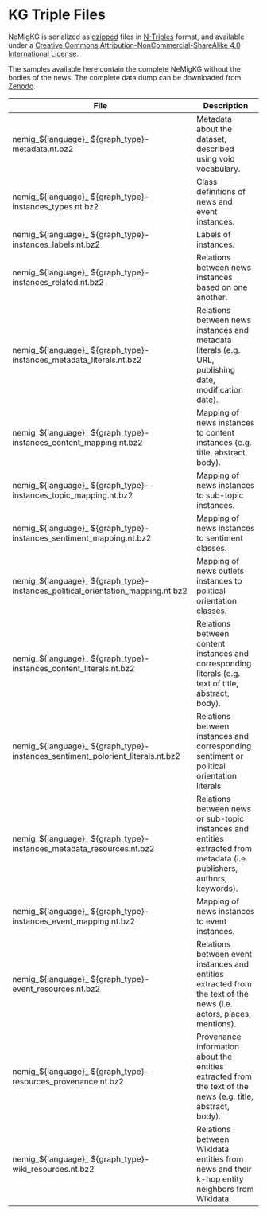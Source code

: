 # KG Triple Files

NeMigKG is serialized as [gzipped](https://www.gzip.org/) files in [N-Triples](https://www.w3.org/TR/n-triples/) format, and available under a [Creative Commons Attribution-NonCommercial-ShareAlike 4.0 International License](https://creativecommons.org/licenses/by-nc-sa/4.0/). 

The samples available here contain the complete NeMigKG without the bodies of the news. The complete data dump can be downloaded from [Zenodo](https://doi.org/10.5281/zenodo.7442425).

| File | Description | 
|------|-------------|
| nemig_${language}_ ${graph_type}-metadata.nt.bz2    |    Metadata about the dataset, described using void vocabulary.      
| nemig_${language}_ ${graph_type}-instances_types.nt.bz2    |    Class definitions of news and event instances.
| nemig_${language}_ ${graph_type}-instances_labels.nt.bz2    |    Labels of instances.
| nemig_${language}_ ${graph_type}-instances_related.nt.bz2    |    Relations between news instances based on one another.
| nemig_${language}_ ${graph_type}-instances_metadata_literals.nt.bz2    |    Relations between news instances and metadata literals (e.g. URL, publishing date, modification date).
| nemig_${language}_ ${graph_type}-instances_content_mapping.nt.bz2    |    Mapping of news instances to content instances (e.g. title, abstract, body).
| nemig_${language}_ ${graph_type}-instances_topic_mapping.nt.bz2    |    Mapping of news instances to sub-topic instances.
| nemig_${language}_ ${graph_type}-instances_sentiment_mapping.nt.bz2    |    Mapping of news instances to sentiment classes.
| nemig_${language}_ ${graph_type}-instances_political_orientation_mapping.nt.bz2    |    Mapping of news outlets instances to political orientation classes.
| nemig_${language}_ ${graph_type}-instances_content_literals.nt.bz2    |    Relations between content instances and corresponding literals (e.g. text of title, abstract, body).
| nemig_${language}_ ${graph_type}-instances_sentiment_polorient_literals.nt.bz2    |    Relations between instances and corresponding sentiment or political orientation literals.
| nemig_${language}_ ${graph_type}-instances_metadata_resources.nt.bz2    |    Relations between news or sub-topic instances and entities extracted from metadata (i.e. publishers, authors, keywords).
| nemig_${language}_ ${graph_type}-instances_event_mapping.nt.bz2    |    Mapping of news instances to event instances.
| nemig_${language}_ ${graph_type}-event_resources.nt.bz2    |    Relations between event instances and entities extracted from the text of the news (i.e. actors, places, mentions).
| nemig_${language}_ ${graph_type}-resources_provenance.nt.bz2    |    Provenance information about the entities extracted from the text of the news (e.g. title, abstract, body).
| nemig_${language}_ ${graph_type}-wiki_resources.nt.bz2    |    Relations between Wikidata entities from news and their k-hop entity neighbors from Wikidata.

